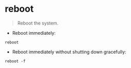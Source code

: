 # reboot

> Reboot the system.

- Reboot immediately:

`reboot`

- Reboot immediately without shutting down gracefully:

`reboot -f`
